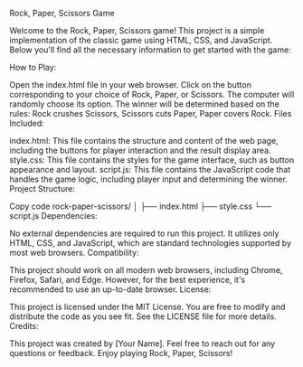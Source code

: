 Rock, Paper, Scissors Game

Welcome to the Rock, Paper, Scissors game! This project is a simple implementation of the classic game using HTML, CSS, and JavaScript. Below you'll find all the necessary information to get started with the game:

How to Play:

Open the index.html file in your web browser.
Click on the button corresponding to your choice of Rock, Paper, or Scissors.
The computer will randomly choose its option.
The winner will be determined based on the rules: Rock crushes Scissors, Scissors cuts Paper, Paper covers Rock.
Files Included:

index.html: This file contains the structure and content of the web page, including the buttons for player interaction and the result display area.
style.css: This file contains the styles for the game interface, such as button appearance and layout.
script.js: This file contains the JavaScript code that handles the game logic, including player input and determining the winner.
Project Structure:

Copy code
rock-paper-scissors/
│
├── index.html
├── style.css
└── script.js
Dependencies:

No external dependencies are required to run this project. It utilizes only HTML, CSS, and JavaScript, which are standard technologies supported by most web browsers.
Compatibility:

This project should work on all modern web browsers, including Chrome, Firefox, Safari, and Edge. However, for the best experience, it's recommended to use an up-to-date browser.
License:

This project is licensed under the MIT License. You are free to modify and distribute the code as you see fit. See the LICENSE file for more details.
Credits:

This project was created by [Your Name]. Feel free to reach out for any questions or feedback.
Enjoy playing Rock, Paper, Scissors!
